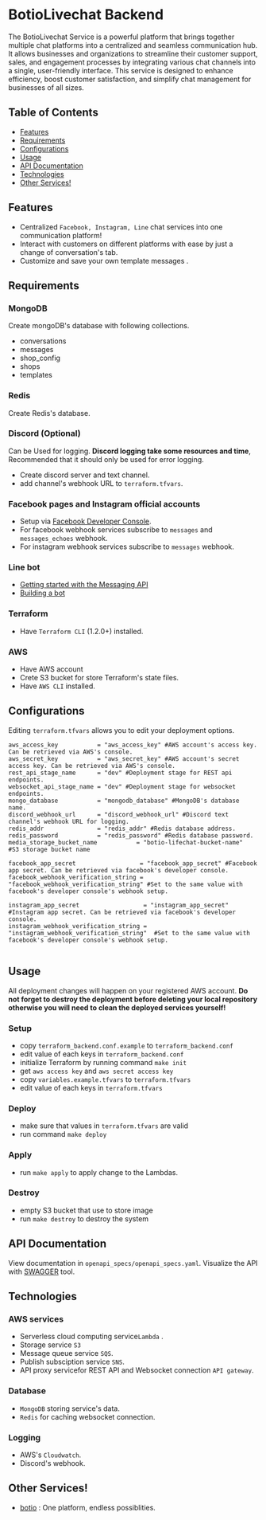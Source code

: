 # BotioLivechat Backend

The BotioLivechat Service is a powerful platform that brings together multiple chat platforms into a centralized and seamless communication hub. It allows businesses and organizations to streamline their customer support, sales, and engagement processes by integrating various chat channels into a single, user-friendly interface. This service is designed to enhance efficiency, boost customer satisfaction, and simplify chat management for businesses of all sizes.

## Table of Contents

- [Features](#features)
- [Requirements](#requirements)
- [Configurations](#configurations)
- [Usage](#usage)
- [API Documentation](#api-documentation)
- [Technologies](#technologies)
- [Other Services!](#other-services)

## Features

- Centralized `Facebook, Instagram, Line` chat services into one communication platform!
- Interact with customers on different platforms with ease by just a change of conversation's tab.
- Customize and save your own template messages .

## Requirements

### MongoDB

Create mongoDB's database with following collections.

- conversations
- messages
- shop_config
- shops
- templates

### Redis

Create Redis's database.

### Discord (Optional)

Can be Used for logging. **Discord logging take some resources and time**, Recommended that it should only be used for error logging.

- Create discord server and text channel.
- add channel's webhook URL to `terraform.tfvars`.

### Facebook pages and Instagram official accounts

- Setup via [Facebook Developer Console](https://developers.facebook.com/).
- For facebook webhook services subscribe to `messages` and `messages_echoes` webhook.
- For instagram webhook services subscribe to `messages` webhook.

### Line bot
- [Getting started with the Messaging API](https://developers.line.biz/en/docs/messaging-api/getting-started/)
- [Building a bot](https://developers.line.biz/en/docs/messaging-api/building-bot/)

### Terraform
- Have `Terraform CLI` (1.2.0+) installed.

### AWS
- Have AWS account
- Crete S3 bucket for store Terraform's state files.
- Have `AWS CLI` installed.





## Configurations

Editing `terraform.tfvars` allows you to edit your deployment options.

```
aws_access_key           = "aws_access_key" #AWS account's access key. Can be retrieved via AWS's console.
aws_secret_key           = "aws_secret_key" #AWS account's secret access key. Can be retrieved via AWS's console.
rest_api_stage_name      = "dev" #Deployment stage for REST api endpoints.
websocket_api_stage_name = "dev" #Deployment stage for websocket endpoints.
mongo_database           = "mongodb_database" #MongoDB's database name.
discord_webhook_url      = "discord_webhook_url" #Discord text channel's webhook URL for logging.
redis_addr               = "redis_addr" #Redis database address.
redis_password           = "redis_password" #Redis database password.
media_storage_bucket_name           = "botio-lifechat-bucket-name"  #S3 storage bucket name

facebook_app_secret                  = "facebook_app_secret" #Facebook app secret. Can be retrieved via facebook's developer console.
facebook_webhook_verification_string = "facebook_webhook_verification_string" #Set to the same value with facebook's developer console's webhook setup.

instagram_app_secret                  = "instagram_app_secret" #Instagram app secret. Can be retrieved via facebook's developer console.
instagram_webhook_verification_string = "instagram_webhook_verification_string"  #Set to the same value with facebook's developer console's webhook setup.


```

## Usage

All deployment changes will happen on your registered AWS account. **Do not forget to destroy the deployment before deleting your local repository otherwise you will need to clean the deployed services yourself!**
### Setup
- copy `terraform_backend.conf.example` to `terraform_backend.conf`
- edit value of each keys in `terraform_backend.conf`
- initialize Terraform by running command `make init`
- get `aws access key` and `aws secret access key`
-  copy `variables.example.tfvars` to `terraform.tfvars`
- edit value of each keys in `terraform.tfvars`
### Deploy

- make sure that values in `terraform.tfvars` are valid
- run command `make deploy`

### Apply

- run `make apply` to apply change to the Lambdas.

### Destroy

- empty S3 bucket that use to store image
- run `make destroy` to destroy the system

## API Documentation

View documentation in `openapi_specs/openapi_specs.yaml`.
Visualize the API with [SWAGGER](https://swagger.io/) tool.

## Technologies

### AWS services

- Serverless cloud computing service`Lambda` .
- Storage service `S3`
- Message queue service `SQS`.
- Publish subsciption service `SNS`.
- API proxy servicefor REST API and Websocket connection `API gateway`.

### Database

- `MongoDB` storing service's data.
- `Redis` for caching websocket connection.

### Logging

- AWS's `Cloudwatch`.
- Discord's webhook.

## Other Services!

- [botio](https://www.botio.services) : One platform, endless possiblities.
